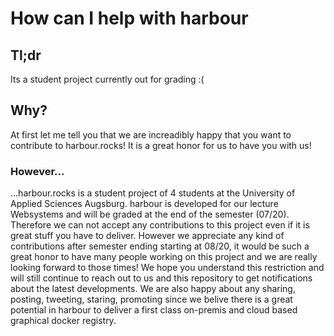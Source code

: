 # How can I help with harbour

## Tl;dr
Its a student project currently out for grading :(

## Why?
At first let me tell you that we are increadibly happy that you want to contribute to harbour.rocks! It is a great honor for us to have you with us!

### However...
...harbour.rocks is a student project of 4 students at the University of Applied Sciences Augsburg.
harbour is developed for our lecture Websystems and will be graded at the end of the semester (07/20).
Therefore we can not accept any contributions to this project even if it is great stuff you have to deliver.
However we appreciate any kind of contributions after semester ending starting at 08/20, it would be such a great honor to have many people working on this project and we are really looking forward to those times!
We hope you understand this restriction and will still continue to reach out to us and this repository to get notifications about the latest developments.
We are also happy about any sharing, posting, tweeting, staring, promoting since we belive there is a great potential in harbour to deliver a first class on-premis and cloud based graphical docker registry.
